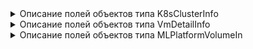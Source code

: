 <details>
<summary>Описание полей объектов типа K8sClusterInfo</summary>

[cols="1,1,5", options="header", width=100%]
|===
|Поле
|Тип
|Описание

|`id`

(обязательное)
|`str`
|Уникальный идентификатор кластера Cloud Spark

|`name`

(обязательное)
|`str`
|Уникальное имя кластера Cloud Spark

|`k8s_id`

(необязательное)
|`str`
|Идентификатор кластера Kubernetes, привязанного к кластеру Cloud Spark. Можно найти в личном кабинете в разделе  **Контейнеры → Кластеры Kubernetes**.

`None`, если кластер не привязан (например, в первые секунды после запроса создания кластера)

|`status`

(обязательное)
|`str`
|Статус кластера Cloud Spark. Принимаемые значения:

- `CREATING` — создание кластера;
- `CREATING_REGISTRY` — подготовка кластера;
- `INSTALL_SPARK_OPERATOR` — подготовка кластера;
- `PROVISIONING` — подготовка кластера;
- `RECONCILING` — подготовка кластера;
- `CREATE_FAILED` — создание кластера завершилось с ошибкой;
- `ERROR` — ошибка;
- `STARTING` — запуск кластера;
- `RUNNING` —  кластер запущен;
- `FREEZING` — остановка кластера;
- `SHUTOFF` — кластер остановлен;
- `DELETING` — удаление кластера

|`status_reason`

(необязательное)
|`str`
|Информация о причине перехода кластера Cloud Spark в текущий статус, например, описание ошибки в случае, если `status == CREATE_FAILED`.

`None` при отсутствии ошибок на протяжении всей работы кластера

|`s3_bucket_name`

(необязательное)
|`str`
|Имя [бакета](/ru/storage/s3/reference#baket), привязанного к кластеру Cloud Spark. Можно найти в личном кабинете в разделе  **Объектное хранилище → Бакеты**.

`None`, если бакет для кластера еще не создан

|`docker_registry_id`

(обязательное)
|`str`
|Идентификатор инстанса DockerRegistry, привязанного к кластеру Cloud Spark. Можно найти в личном кабинете в разделе  **ML Platform → Инстансы**

|`history_server_url`

(необязательное)
|`str`
|URL сервера Spark History Server.

`None`, если сервер еще не создан

|`inactive_min`

(обязательное)
|`int`
|Время в минутах с момента окончания последней активной задачи

|`suspend_after_inactive_min`

(обязательное)
|`int`
|Время в минутах, по истечении которого кластер переходит в спящий режим, если не используется.

`None`, если предельное время бездействия кластера не установлено

|`delete_after_inactive_min`

(обязательное)
|`int`
|Время в минутах, по истечении которого кластер удаляется, если он не используется.

`None`, если предельное время бездействия кластера не установлено

|`docker_registry`

(необязательное)
|`VmDetailInfo`
|Подробная информация о ВМ, привязанной к инстансу DockerRegistry кластера Cloud Spark.

`None`, если инстанс DockerRegistry еще не создан
|===

</details>

<details>
<summary>Описание полей объектов типа VmDetailInfo</summary>

[cols="1,1,5", options="header", width=100%]
|===
|Поле
|Тип
|Описание

|`availability_zone`

(обязательное)
|`str`
|Зона доступности ВМ. Принимаемые значения: `MS1`, `GZ1`

|`volumes`

(обязательное)
|`list[MLPlatformVolumeIn]`
|Список подключенных к ВМ дисков
|===

</details>

<details>
<summary>Описание полей объектов типа MLPlatformVolumeIn</summary>

[cols="1,1,5", options="header", width=100%]
|===
|Поле
|Тип
|Описание

|`size`

(обязательное)
|`int`
|Размер диска

|`volume_type`

(обязательное)
|`str`
|Тип диска

|`imageRef`

(необязательное)
|`str`
|Ссылка на образ диска

|`availability_zone`

(обязательное)
|`str`
|Зона доступности ВМ. Принимаемые значения: `MS1`, `GZ1`

|`cinder_id`

(необязательное)
|`str`
|Идентификатор подключенного диска. Можно найти в личном кабинете в разделе **Облачные вычисления → Диски**.

`None`, если диск еще не создан
|===

</details>

